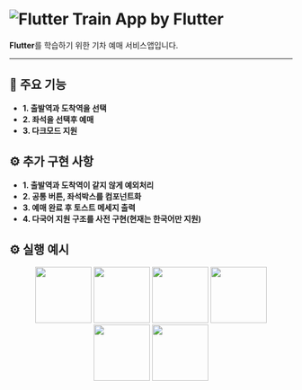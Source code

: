 

# ![Flutter](https://img.shields.io/badge/Flutter-02569B?style=flat-square&logo=flutter&logoColor=white) Train App by Flutter

**Flutter**를 학습하기 위한 기차 예매 서비스앱입니다.

---

## 🚀 주요 기능
- **1. 출발역과 도착역을 선택**
- **2. 좌석을 선택후 예매**
- **3. 다크모드 지원**

## ⚙️ 추가 구현 사항
- **1. 출발역과 도착역이 같지 않게 예외처리**
- **2. 공통 버튼, 좌석박스를 컴포넌트화**
- **3. 예매 완료 후 토스트 메세지 출력**
- **4. 다국어 지원 구조를 사전 구현(현재는 한국어만 지원)**

## ⚙️ 실행 예시
<p align="center">
  <img src="docs/img1.png" width="100"/>
  <img src="docs/img2.png" width="100"/>
  <img src="docs/img3.png" width="100"/>
  <img src="docs/img4.png" width="100"/>
  <img src="docs/img5.png" width="100"/>
  <img src="docs/img6.png" width="100"/>
</p>